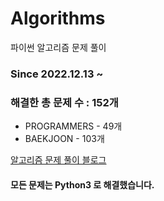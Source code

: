# Algorithms
파이썬 알고리즘 문제 풀이
### Since 2022.12.13 ~
### 해결한 총 문제 수 : 152개
- PROGRAMMERS - 49개
- BAEKJOON - 103개

[알고리즘 문제 풀이 블로그](https://monzheld.tistory.com/category/%E2%8C%A8%EF%B8%8F%20Algorithms)
#### 모든 문제는 Python3 로 해결했습니다.
